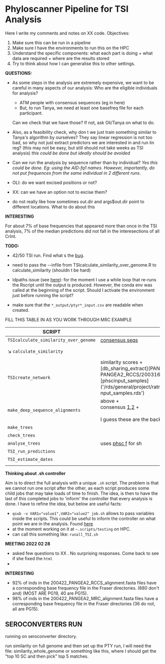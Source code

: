 # Phyloscanner Pipeline for TSI Analysis

Here I write my comments and notes on XX code. Objectives:

1. Make sure this can be run in a pipeline
2. Make sure I have the environments to run this on the HPC
3. Understand the specific components: what each part is doing + what data are required + where are the results stored
4. Try to think about how I can generalise this to other settings.



**QUESTIONS:**

- As some steps in the analysis are extremely expensive, we want to be careful in many aspects of our analysis: Who are the eligible individuals for analysis?

  - ATM people with consensus sequences (eg in here)
  - But, to run Tanya, we need at least one basefreq file for each participant.

  Can we check that we have those? If not, ask Oli/Tanya on what to do.
  
- Also, as a feasibility check, why don t we just train something similar to Tanya's algorithm by ourselves? They say linear regression is not too bad, so why not just extract predictors we are interested in and run lin reg? (this may not be easy, but still should not take weeks as TSI analysis)
  *this could be done but ideally should be avoided*

- Can we run the analysis by sequence rather than by individual?
  *Yes this could be done. Eg: using the AID-fq1 names. However, importantly, do not put frequences from the same individual in 2 different runs*.



- OLI: do we want excised positions or not?
- XX: can we have an option not to excise them?
- do not really like how sometimes out.dir and args$out.dir point to different locations. What to do about this

**INTERESTING**

For about 7% of base frequencies that appeared more than once in the TSI analysis, 7% of the median predictions did not fall in the interesections of all CrInt. 





**TODO:**

- 42/50 TSI run. Find what s the [bug](/rds/general/project/ratmann_deepseq_analyses/live/PANGEA2_RCCS1519_UVRI/19037_phsc_work/phylo_tsi_Tue_Mar_22_095246_2022.sh.o5330209.27).

- need to pass the --infile from TSIcalculate_similarity_over_genome.R to calculate_similarity (shouldn t be hard)
- ldpaths issue (see [here](https://github.com/conda-forge/r-base-feedstock/issues/67)): for the moment I use a while loop that re-runs the Rscript until the output is produced. However, the conda env was called at the beginning of the script. Should I activate the environment just before running the script?
- make sure that the `*_output/ptyr*_input.csv` are readable when created. 



FILL THIS TABLE IN AS YOU WORK THROUGH MRC EXAMPLE

| SCRIPT                                | INPUT                                                        | OUTPUT                                                       | env                   | step |
| ------------------------------------- | ------------------------------------------------------------ | ------------------------------------------------------------ | --------------------- | ---- |
| `TSIcalculate_similarity_over_genome` | [consensus seqs](/rds/general/project/ratmann_pangea_deepsequencedata/live/200422_PANGEA2_MRC_alignment.fasta) | [bash scripts](script_calculate_similarity_job1.qsub)        | [1](phylo_alignments) | sim  |
| ↘ `calculate_similarity`<br />        |                                                              | [similarity scores](out_dir_base/potential_network/similarityX.rds) | [1](phylo_alignments) |      |
| `TSIcreate_network`                   | similarity scores +<br />[db_sharing_extract](PANGEA2_RCCS/200316_pangea_db_sharing_extract_rakai.csv ---- PANGEA2_RCCS/200316_pangea_db_sharing_extract_rakai.csv' )<br />[phscinput_samples]('/rds/general/project/ratmann_deepseq_analyses/live/PANGEA2_RCCS1519_UVRI/210120_RCCSUVRI_phsci    nput_samples.rds')<br /> | [cluster assignments](clusters.rds) <br />[phscinput](phscinput_runs_clusize_100_ncontrol_0.rds) | [1](phylo_alignments) | net  |
| `make_deep_sequence_alignments`       | above +<br />consensus [1](ConsensusGenomes.fasta),[2](2019_New_ConsensusGenomesOneEach_GeneCut.fasta) +<br /><br />I guess these are the background sequences!!!! | bash scripts 4 [groupings](out_dir_base/potential_network/phscinput_runs_clusize_X_ncontrol_Y.rds.) | [1](phylo_alignments) | ali  |
| `make_trees`                          |                                                              |                                                              | [2](phylostan)        | btr  |
| `check_trees`                         |                                                              |                                                              |                       | ctr  |
| `analyse_trees`                       | uses [phsc f](cmd.phyloscanner.analyse.trees) for sh         |                                                              |                       | atr  |
| `TSI_run_predictions`                 |                                                              |                                                              |                       | tsi  |
| `TSI_estimate_dates`                  |                                                              |                                                              |                       | dti  |
|                                       |                                                              |                                                              |                       |      |



**Thinking about .sh controller**

Aim is to direct the full analysis with a unique `.sh` script. The problem is that we cannot run one script after the other, as each script produces some child jobs that may take loads of time to finish.
The idea, is then to have the last of this completed jobs to 'inform' the controller that every analysis is done. I have to refine the idea, but below are useful facts:

- `qsub -v VAR1="value1",VAR2="value2" job.sh` allows to pass variables inside the scripts.
  This could be useful to inform the controller on what point we are in the analysis. Found [here](https://stackoverflow.com/questions/18925068/how-to-pass-parameters-from-qsub-to-bash-script)
- at the moment working on it at `~.scripts/testing` on HPC.
- can call this something like: `runall_TSI.sh`



**MEETING 2022 02 28**

- asked few questions to XX . No surprising responses. Come back to see if she fixed the `html`
- 



**INTERESTING**

- 92% of inds in the 200422_PANGEA2_RCCS_alignment.fasta files have a corresponding base frequency file in the Fraser directories. (680 don't and) (MOST ARE PG19, 40 are PG15).
- 98% of inds in the 200422_PANGEA2_MRC_alignment.fasta files have a corresponding base frequency file in the Fraser directories (36 do not, all are PG15).



## SEROCONVERTERS RUN

running on seroconverter directory.

run similarity on full genome and then set up the PTY run, I will need the file:  similarity_whole_genome or something like this, where I should get the "top 10 SC and then pick" top 5 matches.
